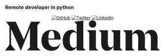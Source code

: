 ### Remote developer in python
<p align="center">
	<a href="https://github.com/andresvanegas19"><img src="https://img.shields.io/github/followers/terrytangyuan.svg?label=GitHub&style=social" alt="GitHub"></a>
	<a href="https://twitter.com/And_Reyw"><img src="https://img.shields.io/twitter/follow/TerryTangYuan?label=Twitter&style=social" alt="Twitter"></a>
	<a href="https://www.linkedin.com/in/andres-reyes3/"><img src="https://img.shields.io/badge/LinkedIn--blueviolet.svg?style=social&logo=linkedin" alt="LinkedIn"></a>
	<a href="https://medium.com/@andresreyesv" style="width: 10px;"><img src="./medium.png"></a>
</p>

